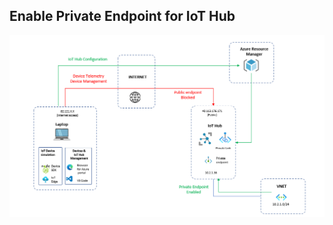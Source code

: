 ## Enable Private Endpoint for IoT Hub

<img width="700" alt="private-endpoint-archi" src="https://github.com/chmagitt/iothub-private-endpoint/blob/main/media/Endpoint1.png">
